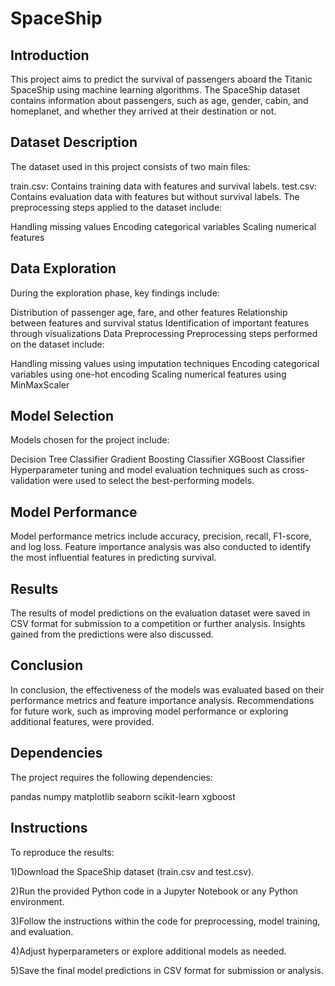 # SpaceShip

## Introduction
This project aims to predict the survival of passengers aboard the Titanic SpaceShip using machine learning algorithms. The SpaceShip dataset contains information about passengers, such as age, gender, cabin, and homeplanet, and whether they arrived at their destination or not.

## Dataset Description
The dataset used in this project consists of two main files:

train.csv: Contains training data with features and survival labels.
test.csv: Contains evaluation data with features but without survival labels.
The preprocessing steps applied to the dataset include:

Handling missing values
Encoding categorical variables
Scaling numerical features


## Data Exploration
During the exploration phase, key findings include:

Distribution of passenger age, fare, and other features
Relationship between features and survival status
Identification of important features through visualizations
Data Preprocessing
Preprocessing steps performed on the dataset include:

Handling missing values using imputation techniques
Encoding categorical variables using one-hot encoding
Scaling numerical features using MinMaxScaler


## Model Selection
Models chosen for the project include:

Decision Tree Classifier
Gradient Boosting Classifier
XGBoost Classifier
Hyperparameter tuning and model evaluation techniques such as cross-validation were used to select the best-performing models.

## Model Performance
Model performance metrics include accuracy, precision, recall, F1-score, and log loss. Feature importance analysis was also conducted to identify the most influential features in predicting survival.

## Results
The results of model predictions on the evaluation dataset were saved in CSV format for submission to a competition or further analysis. Insights gained from the predictions were also discussed.

## Conclusion
In conclusion, the effectiveness of the models was evaluated based on their performance metrics and feature importance analysis. Recommendations for future work, such as improving model performance or exploring additional features, were provided.

## Dependencies
The project requires the following dependencies:

pandas
numpy
matplotlib
seaborn
scikit-learn
xgboost


## Instructions
To reproduce the results:


1)Download the SpaceShip dataset (train.csv and test.csv).


2)Run the provided Python code in a Jupyter Notebook or any Python environment.


3)Follow the instructions within the code for preprocessing, model training, and evaluation.


4)Adjust hyperparameters or explore additional models as needed.


5)Save the final model predictions in CSV format for submission or analysis.

